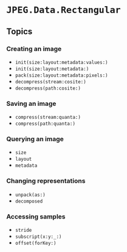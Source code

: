 # ``JPEG.Data.Rectangular``

## Topics

### Creating an image

-   ``init(size:layout:metadata:values:)``
-   ``init(size:layout:metadata:)``
-   ``pack(size:layout:metadata:pixels:)``
-   ``decompress(stream:cosite:)``
-   ``decompress(path:cosite:)``


### Saving an image

-   ``compress(stream:quanta:)``
-   ``compress(path:quanta:)``


### Querying an image

-   ``size``
-   ``layout``
-   ``metadata``


### Changing representations

-   ``unpack(as:)``
-   ``decomposed``


### Accessing samples

-   ``stride``
-   ``subscript(x:y:_:)``
-   ``offset(forKey:)``
